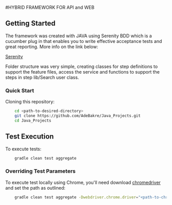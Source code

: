 #HYBRID FRAMEWORK FOR API and WEB

## Getting Started

The framework was created with JAVA using Serenity BDD which is a cucumber plug in that enables you
to write effective acceptance tests and great reporting. More info on the link below:

[Serenity](http://www.thucydides.info/#/)

Folder structure was very simple, creating classes for step definitions to support the feature files, access the service and
functions to support the steps in step lib/Search user class.

### Quick Start

Cloning this repository:

```bash
    cd <path-to-desired-directory>
    git clone https://github.com/AdeBakre/Java_Projects.git
    cd Java_Projects
```

## Test Execution

To execute tests:

```bash
    gradle clean test aggregate
```

### Overriding Test Parameters

To execute test locally using Chrome, you'll need download [chromedriver](http://chromedriver.storage.googleapis.com/index.html) and set the path as outlined:

```bash
    gradle clean test aggregate -Dwebdriver.chrome.driver="<path-to-chrome-driver>"
```